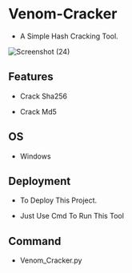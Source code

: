 # Venom-Cracker


* A Simple Hash Cracking Tool.

![Screenshot (24)](https://user-images.githubusercontent.com/124868088/218231701-27d35ed1-fe05-4df9-a8a6-fc3908be35fd.png)







##  Features

* Crack Sha256

* Crack Md5
## OS

* Windows
## Deployment

* To Deploy This Project.

* Just Use Cmd To Run This Tool






## Command

* Venom_Cracker.py
